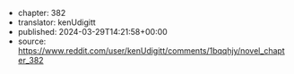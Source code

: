 - chapter: 382
- translator: kenUdigitt
- published: 2024-03-29T14:21:58+00:00
- source: https://www.reddit.com/user/kenUdigitt/comments/1bqqhjy/novel_chapter_382
